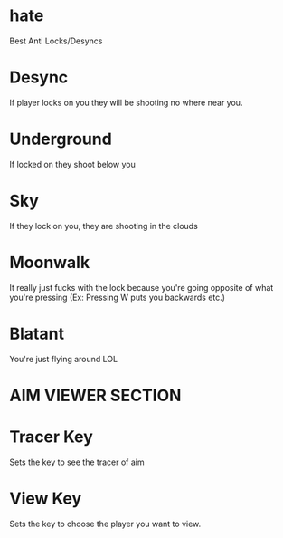 # hate
Best Anti Locks/Desyncs


# Desync 
If player locks on you they will be shooting no where near you.

# Underground
If locked on they shoot below you

# Sky
If they lock on you, they are shooting in the clouds

# Moonwalk
It really just fucks with the lock because you're going opposite of what you're pressing (Ex: Pressing W puts you backwards etc.)

# Blatant 
You're just flying around LOL

# AIM VIEWER SECTION

# Tracer Key
Sets the key to see the tracer of aim

# View Key
Sets the key to choose the player you want to view.
